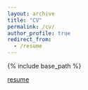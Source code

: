 ```yaml
---
layout: archive
title: "CV"
permalink: /cv/
author_profile: true
redirect_from:
  - /resume
---
```


{% include base_path %}

[resume](https://drive.google.com/file/d/1Sk9sbFdoFH48V8o4GDzNW4rwSHNecs0c/view?usp=sharing)
